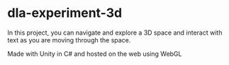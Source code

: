 # dla-experiment-3d

In this project, you can navigate and explore a 3D space and interact with text as you are moving through the space. 

Made with Unity in C# and hosted on the web using WebGL

